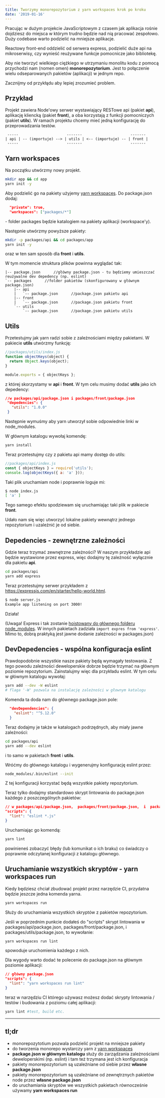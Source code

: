```yaml
---
title: Tworzymy monorepozytorium z yarn workspaces krok po kroku
date: '2019-01-16'
---
```


Pracując w dużym projekcie JavaScriptowym z czasem jak aplikacja rośnie dojdziesz do miejsca w którym trudno będzie nad nią pracować zespołowo.
Duży codebase warto podzielić na mniejsze aplikacje.

Reactowy front-end oddzielić od serwera express, podzielić duże api na mikroserwisy, czy wynieść reużywane funkcje pomocnicze jako bibliotekę.

Aby nie tworzyć wielkiego ciężkiego w utrzymaniu monolitu kodu z pomocą przychodzi nam (nomen omen) **monorepozytorium**.
Jest to połączenie wielu odseparowanych pakietów (aplikacji) w jednym repo.

Zacznijmy od przykłądu aby lepiej zrozumieć problem.

## Przykład
Projekt zawiera Node'owy serwer wystawiający RESTowe api (pakiet **api**), aplikację kliencką (pakiet **front**), a oba korzystają z funkcji pomocniczych (pakiet **utils**).
W ramach projektu chcemy mieć jedną konfigurację do przeprowadzania testów.


```
 -----                      -------                      -------
| api | -- (importuje) --> | utils | <-- (importuje) -- | front |
 -----                      -------                      -------
```

## Yarn workspaces
Na początku utwórzmy nowy projekt.
```bash
mkdir app && cd app
yarn init -y
```

Aby podzielić go na pakiety użyjemy [yarn workspaces](https://yarnpkg.com/lang/en/docs/workspaces/). Do package.json dodaj:
```json
  "private": true,
  "workspaces": ["packages/*"]
```
\- folder packages będzie katalogiem na pakiety aplikacji (workspace'y).

Następnie utwórzmy powyższe pakiety:
```bash
mkdir -p packages/api && cd packages/app
yarn init -y
```
oraz w ten sam sposób dla **front** i **utils**.

W tym momencie struktura plików powinna wyglądać tak:
```
|-- package.json      //główny package.json - tu będziemy umieszczać reużywalne dev depedency (np. eslint)
`-- packages      //folder pakietów (skonfigurowany w głównym package.json)
    |-- api
    |   `-- package.json      //package.json pakietu api
    |-- front
    |   `-- package.json      //package.json pakietu front
    `-- utils
        `-- package.json      //package.json pakietu utils
```
## Utils
Przetestujmy jak yarn radzi sobie z zależnościami między pakietami.
W pakiecie **utils** utwórzmy funkcję: 
```javascript
//packages/utils/index.js
function objectKeys(object) {
  return Object.keys(object);
}

module.exports = { objectKeys };
```
 z której skorzystamy w **api** i **front**. W tym celu musimy dodać **utils** jako ich depedency:
 
 ```json
 //w packages/api/package.json i packages/front/package.json
  "depedencies": {
    "utils": "1.0.0"
  }
 ```
Następnie wymuśmy aby yarn utworzył sobie odpowiednie linki w node_modules.

W głównym katalogu wywołaj komendę:
```bash
yarn install
```

Teraz przetestujmy czy z pakietu api mamy dostęp do utils:
```javascript
//packages/api/index.js
const { objectKeys } = require('utils');
console.log(objectKeys({ a: 'a' }));
```
Taki plik uruchamiam node i poprawnie loguje mi:
```bash
$ node index.js 
[ 'a' ]
``` 
Tego samego efektu spodziewam się uruchamiając taki plik w pakiecie **front**.

Udało nam się więc utworzyć lokalne pakiety wewnątrz jednego repozytorium i uzależnić je od siebie.

## Depedencies - zewnętrzne zależności
Gdzie teraz trzymać zewnętrzne zależności? W naszym przykładzie api będzie wystawione przez express, więc dodajmy tę zależność wyłącznie dla pakietu **api**.
```bash
cd packages/api
yarn add express
```
Teraz przetestujmy serwer przykładem z https://expressjs.com/en/starter/hello-world.html.
```bash
$ node server.js 
Example app listening on port 3000!
```
Działa! 

(Uwaga! Express i tak zostanie [hoistowany do głównego folderu node_modules](https://yarnpkg.com/blog/2018/02/15/nohoist/). 
W innych pakietach zadziała `import expres from 'express'`. Mimo to, dobrą praktyką jest jawne dodanie zależności w packages.json)

## DevDepedencies - wspólna konfiguracja eslint
Prawdopodobnie wszystkie nasze pakiety będą wymagały testowania. Z tego powodu zależności deweloperskie dobrze będzie trzymać na głównym poziomie repozytorium.
Zainstalujmy więc dla przykładu eslint.
W tym celu w głównym katalogu wywołaj:
```bash
yarn add --dev -W eslint
# flaga '-W' pozwala na instalację zależności w głownym katalogu  
```
Komenda ta doda nam do głównego package.json pole:
```json
  "devDependencies": {
    "eslint": "^5.12.0"
  }
```
Teraz dodajmy je także w katalogach podrzędnych, aby miały jawne zależności:
```bash
cd packages/api
yarn add --dev eslint
```
i to samo w pakietach **front** i **utils**.

Wróćmy do głównego katalogu i wygenerujmy konfigurację eslint przez:
```bash
node_modules/.bin/eslint --init
```
Z tej konfiguracji korzystać będą wszystkie pakiety repozytorium.

Teraz tylko dodajmy standardowo skrypt lintowania do package.json każdego z poszczególnych pakietów:
```json
// w packages/api/package.json,  packages/front/package.json,  i  packages/utils/package.json
"scripts": {
  "lint": "eslint *.js"
}
```

Uruchamiając go komendą:
```bash
yarn lint
```
powinieneś zobaczyć błędy (lub komunikat o ich braku) co świadczy o poprawnie odczytanej konfiguracji z katalogu głównego.

## Uruchamianie wszystkich skryptów -  yarn workspaces run
Kiedy będziesz chciał zbudować projekt przez narzędzie CI, przydatna będzie jeszcze jedna komenda yarna.

```bash
yarn workspaces run
```
Służy do uruchamiania wszystkich skryptów z pakietów repozytorium.

Jeśli w poprzednim punkcie dodałeś do "scripts" skrypt lintowania w packages/api/package.json,  packages/front/package.json,  i  packages/utils/package.json, to wywołanie:

```bash
yarn workspaces run lint
```
spowoduje uruchomienia każdego z nich.

Dla wygody warto dodać te polecenie do package.json na głównym poziomie aplikacji:

```json
// główny package.json
"scripts": {
  "lint": "yarn workspaces run lint"
}
```
teraz w narzędziu CI którego używasz możesz dodać skrypty lintowania / testów i budowania z poziomu całej aplikacji:
```bash
yarn lint #test, build etc.
```

---

## tl;dr
- monorepozytotium pozwala podzielić projekt na mniejsze pakiety
- do tworzenia monorepo wystarczy yarn z [yarn workspaces](https://yarnpkg.com/lang/en/docs/workspaces/)
- **package.json w głównym katalogu** służy do zarządzania zależnościami deweloperskimi (np. eslint) i tam też trzymana jest ich konfiguracja
- pakiety monorepozytorium są uzależniane od siebie przez **własne package.json**
- pakiety monorepozytorium są uzależniane od zewnętrznych pakietów node przez **własne package.json**
-  do uruchamiania skryptów we wszystkich pakietach równocześnie używamy **yarn workspaces run**

